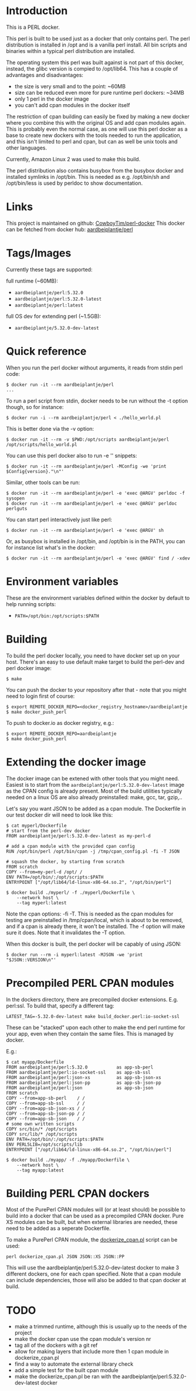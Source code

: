 # Introduction

This is a PERL docker.

This perl is built to be used just as a docker that only contains perl. The
perl distribution is installed in /opt and is a vanilla perl install. All bin
scripts and binaries within a typical perl distribution are installed.

The operating system this perl was built against is not part of this docker,
instead, the glibc version is compied to /opt/lib64. This has a couple of
advantages and disadvantages:

* the size is very small and to the point: ~60MB
* size can be reduced even more for pure runtime perl dockers: ~34MB
* only 1 perl in the docker image
* you can't add cpan modules in the docker itself

The restriction of cpan building can easily be fixed by making a new docker
where you combine this with the original OS and add cpan modules again. This is
probably even the normal case, as one will use this perl docker as a base to
create new dockers with the tools needed to run the application, and this isn't
limited to perl and cpan, but can as well be unix tools and other languages.

Currently, Amazon Linux 2 was used to make this build.

The perl distribution also contains busybox from the busybox docker and
installed symlinks in /opt/bin. This is needed as e.g. /opt/bin/sh and
/opt/bin/less is used by perldoc to show documentation.

# Links

This project is maintained on github: [CowboyTim/perl-docker](https://github.com/CowboyTim/perl-docker)
This docker can be fetched from docker hub: [aardbeiplantje/perl](https://hub.docker.com/r/aardbeiplantje/perl)

# Tags/Images

Currently these tags are supported:

full runtime (~60MB):
* `aardbeiplantje/perl:5.32.0`
* `aardbeiplantje/perl:5.32.0-latest`
* `aardbeiplantje/perl:latest`

full OS dev for extending perl (~1.5GB):
* `aardbeiplantje/5.32.0-dev-latest`


# Quick reference

When you run the perl docker without arguments, it reads from stdin perl code:

    $ docker run -it --rm aardbeiplantje/perl
    ...

To run a perl script from stdin, docker needs to be run without the -t option
though, so for instance:

    $ docker run -i --rm aardbeiplantje/perl < ./hello_world.pl

This is better done via the -v option:

    $ docker run -it --rm -v $PWD:/opt/scripts aardbeiplantje/perl /opt/scripts/hello_world.pl

You can use this perl docker also to run -e '' snippets:

    $ docker run -it --rm aardbeiplantje/perl -MConfig -we 'print $Config{version}."\n"'

Similar, other tools can be run:

    $ docker run -it --rm aardbeiplantje/perl -e 'exec @ARGV' perldoc -f sysopen
    $ docker run -it --rm aardbeiplantje/perl -e 'exec @ARGV' perldoc perlguts

You can start perl interactively just like perl:

    $ docker run -it --rm aardbeiplantje/perl -e 'exec @ARGV' sh

Or, as busybox is installed in /opt/bin, and /opt/bin is in the PATH, you can
for instance list what's in the docker:

    $ docker run -it --rm aardbeiplantje/perl -e 'exec @ARGV' find / -xdev


# Environment variables

These are the environment variables defined within the docker by default to
help running scripts:

* `PATH=/opt/bin:/opt/scripts:$PATH`

# Building

To build the perl docker locally, you need to have docker set up on your host.
There's an easy to use default make target to build the perl-dev and perl
docker image:

    $ make

You can push the docker to your repository after that - note that you might
need to login first of course:

    $ export REMOTE_DOCKER_REPO=<docker_registry_hostname>/aardbeiplantje
    $ make docker_push_perl

To push to docker.io as docker registry, e.g.:

    $ export REMOTE_DOCKER_REPO=aardbeiplantje
    $ make docker_push_perl

# Extending the docker image

The docker image can be extened with other tools that you might need. Easiest
is to start from the `aardbeiplantje/perl:5.32.0-dev-latest` image as the CPAN
config is already present. Most of the build utilities typically needed on a
linux OS are also already preinstalled: make, gcc, tar, gzip,..

Let's say you want JSON to be added as a cpan module. The Dockerfile in our
test docker dir will need to look like this:

    $ cat myperl/Dockerfile
    # start from the perl-dev docker
    FROM aardbeiplantje/perl:5.32.0-dev-latest as my-perl-d

    # add a cpan module with the provided cpan config
    RUN /opt/bin/perl /opt/bin/cpan -j /tmp/cpan_config.pl -fi -T JSON

    # squash the docker, by starting from scratch
    FROM scratch
    COPY --from=my-perl-d /opt/ /
    ENV PATH=/opt/bin/:/opt/scripts:$PATH
    ENTRYPOINT ["/opt/lib64/ld-linux-x86-64.so.2", "/opt/bin/perl"]

    $ docker build ./myperl/ -f ./myperl/Dockerfile \
        --network host \
        --tag myperl:latest 

Note the cpan options: -fi -T. This is needed as the cpan modules for testing
are preinstalled in /tmp/cpan/local, which is about to be removed, and if a
cpan is already there, it won't be installed. The -f option will make sure it
does. Note that it invalidates the -T option.

When this docker is built, the perl docker will be capably of using JSON:

    $ docker run --rm -i myperl:latest -MJSON -we 'print "$JSON::VERSION\n"'

# Precompiled PERL CPAN modules

In the dockers directory, there are precompiled docker extensions. E.g.
perl:ssl. To build that, specify a different tag:

    LATEST_TAG=-5.32.0-dev-latest make build_docker.perl:io-socket-ssl

These can be "stacked" upon each other to make the end perl runtime for your
app, even when they contain the same files. This is managed by docker. 

E.g.:

    $ cat myapp/Dockerfile
    FROM aardbeiplantje/perl:5.32.0           as app-sb-perl
    FROM aardbeiplantje/perl:io-socket-ssl    as app-sb-ssl
    FROM aardbeiplantje/perl:json-xs          as app-sb-json-xs
    FROM aardbeiplantje/perl:json-pp          as app-sb-json-pp
    FROM aardbeiplantje/perl:json             as app-sb-json
    FROM scratch
    COPY --from=app-sb-perl    / /
    COPY --from=app-sb-ssl     / /
    COPY --from=app-sb-json-xs / /
    COPY --from=app-sb-json-pp / /
    COPY --from=app-sb-json    / /
    # some own written scripts
    COPY src/bin/* /opt/scripts
    COPY src/lib/* /opt/scripts
    ENV PATH=/opt/bin/:/opt/scripts:$PATH
    ENV PERL5LIB=/opt/scripts/lib
    ENTRYPOINT ["/opt/lib64/ld-linux-x86-64.so.2", "/opt/bin/perl"]

    $ docker build ./myapp/ -f ./myapp/Dockerfile \
        --network host \
        --tag myapp:latest 

# Building PERL CPAN dockers

Most of the PurePerl CPAN modules will (or at least should) be possible to
build into a docker that can be used as  a precompiled CPAN docker. Pure XS
modules can be built, but when external libraries are needed, these need to be
added as a seperate Dockerfile.

To make a PurePerl CPAN module, the [dockerize_cpan.pl](https://github.com/CowboyTim/perl-docker/blob/docker/dockerize_cpan.pl) script can be used:

    perl dockerize_cpan.pl JSON JSON::XS JSON::PP

This will use the aardbeiplantje/perl:5.32.0-dev-latest docker to make 3
different dockers, one for each cpan specified. Note that a cpan module can
include dependencies, those will also be added to that cpan docker at build.

# TODO

* make a trimmed runtime, although this is usually up to the needs of the project
* make the docker cpan use the cpan module's version nr
* tag all of the dockers with a git ref
* allow for making layers that include more then 1 cpan module in dockerize_cpan.pl
* find a way to automate the external library check
* add a simple test for the built cpan module
* make the dockerize_cpan.pl be ran with the aardbeiplantje/perl:5.32.0-dev-latest docker


